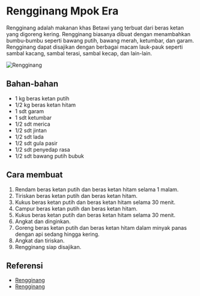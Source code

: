 Rengginang Mpok Era
=========================

Rengginang adalah makanan khas Betawi yang terbuat dari beras ketan yang digoreng kering. Rengginang biasanya dibuat dengan menambahkan bumbu-bumbu seperti bawang putih, bawang merah, ketumbar, dan garam. Rengginang dapat disajikan dengan berbagai macam lauk-pauk seperti sambal kacang, sambal terasi, sambal kecap, dan lain-lain.

![Rengginang](https://upload.wikimedia.org/wikipedia/commons/thumb/0/0b/Rengginang.jpg/250px-Rengginang.jpg)

## Bahan-bahan

- 1 kg beras ketan putih
- 1/2 kg beras ketan hitam
- 1 sdt garam
- 1 sdt ketumbar
- 1/2 sdt merica
- 1/2 sdt jintan
- 1/2 sdt lada
- 1/2 sdt gula pasir
- 1/2 sdt penyedap rasa
- 1/2 sdt bawang putih bubuk

## Cara membuat

1. Rendam beras ketan putih dan beras ketan hitam selama 1 malam.
2. Tiriskan beras ketan putih dan beras ketan hitam.
3. Kukus beras ketan putih dan beras ketan hitam selama 30 menit.
4. Campur beras ketan putih dan beras ketan hitam.
5. Kukus beras ketan putih dan beras ketan hitam selama 30 menit.
6. Angkat dan dinginkan.
7. Goreng beras ketan putih dan beras ketan hitam dalam minyak panas dengan api sedang hingga kering.
8. Angkat dan tiriskan.
9. Rengginang siap disajikan.

## Referensi

- [Rengginang](https://id.wikipedia.org/wiki/Rengginang)
- [Rengginang](https://cookpad.com/id/resep/104449-rengginang-mpok-era)
